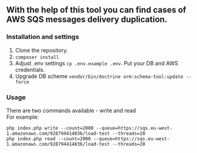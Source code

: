 ## With the help of this tool you can find cases of AWS SQS messages delivery duplication.

### Installation and settings
1. Clone the repository.
2. `composer install`
3. Adjust .env settings `cp .env.example .env`. Put your DB and AWS credentials.
4. Upgrade DB scheme `vendor/bin/doctrine orm:schema-tool:update --force`

### Usage
There are two commands available - write and read  
For example:

`php index.php write --count=2000 --queue=https://sqs.eu-west-1.amazonaws.com/928794414836/load-test --threads=20`  
`php index.php read --count=2000 --queue=https://sqs.eu-west-1.amazonaws.com/928794414836/load-test --threads=20`
